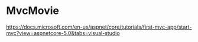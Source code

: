 # MvcMovie
https://docs.microsoft.com/en-us/aspnet/core/tutorials/first-mvc-app/start-mvc?view=aspnetcore-5.0&tabs=visual-studio
